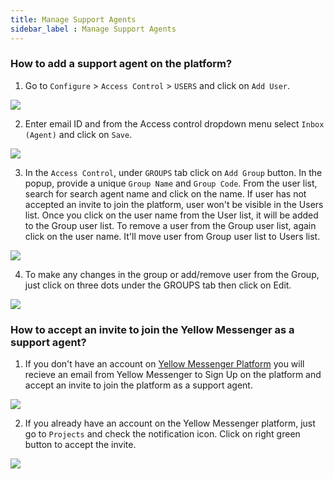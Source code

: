 ```yaml
---
title: Manage Support Agents
sidebar_label : Manage Support Agents
---
```


### How to add a support agent on the platform? 
1. Go to `Configure` > `Access Control` > `USERS` and click on `Add User`.

![](https://cdn.yellowmessenger.com/x15dHMEgpwvK1616745848930.png)

2. Enter email ID and from the Access control dropdown menu select `Inbox (Agent)` and click on `Save`.

![](https://cdn.yellowmessenger.com/GVw3FITRG94O1616745901105.png)

3. In the `Access Control`, under `GROUPS` tab click on `Add Group` button. In the popup, provide a unique `Group Name` and `Group Code`. From the user list, search for search agent name and click on the name. If user has not accepted an invite to join the platform, user won't be visible in the Users list. Once you click on the user name from the User list, it will be added to the Group user list. To remove a user from the Group user list, again click on the user name. It'll move user from Group user list to  Users list.

![](https://cdn.yellowmessenger.com/25TRY26GwUzI1616745932118.png)

4. To make any changes in the group or add/remove user from the Group, just click on three dots under the GROUPS tab then click on Edit.

![](https://cdn.yellowmessenger.com/PWZllixoy6L01616745941564.png)

### How to accept an invite to join the Yellow Messenger as a support agent?

1. If you don't have an account on [Yellow Messenger Platform](https://cloud.yellowmessenger.com) you will recieve an email from Yellow Messenger to Sign Up on the platform and accept an invite to join the platform as a support agent.

![](https://cdn.yellowmessenger.com/FkR5tCQOhE5z1616745921561.png)

2. If you already have an account on the Yellow Messenger platform, just go to `Projects` and check the notification icon. Click on right green button to accept the invite.

![](https://cdn.yellowmessenger.com/5aGKH93hAL9P1616745911690.png)


